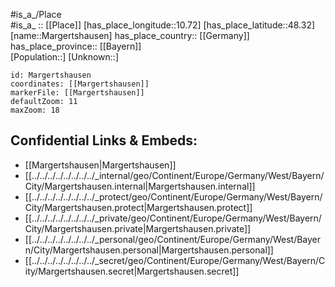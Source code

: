 ﻿---
location: [48.32,10.72] 
mapzoom: [7,12] 
mapmarker: city 
type: City
tags:
- geo/City


SpocWebEntityId: 32277
isDeleted: false
confidential: public

---
#is_a_/Place  
#is_a_ :: [[Place]] 
[has_place_longitude::10.72] 
[has_place_latitude::48.32] 
[name::Margertshausen] 
has_place_country:: [[Germany]]  
has_place_province:: [[Bayern]]  
[Population::] 
[Unknown::] 


```leaflet
id: Margertshausen
coordinates: [[Margertshausen]] 
markerFile: [[Margertshausen]] 
defaultZoom: 11 
maxZoom: 18
```


## Confidential Links & Embeds: 
- [[Margertshausen|Margertshausen]]  
- [[../../../../../../../../_internal/geo/Continent/Europe/Germany/West/Bayern/City/Margertshausen.internal|Margertshausen.internal]] 
- [[../../../../../../../../_protect/geo/Continent/Europe/Germany/West/Bayern/City/Margertshausen.protect|Margertshausen.protect]] 
- [[../../../../../../../../_private/geo/Continent/Europe/Germany/West/Bayern/City/Margertshausen.private|Margertshausen.private]] 
- [[../../../../../../../../_personal/geo/Continent/Europe/Germany/West/Bayern/City/Margertshausen.personal|Margertshausen.personal]] 
- [[../../../../../../../../_secret/geo/Continent/Europe/Germany/West/Bayern/City/Margertshausen.secret|Margertshausen.secret]] 
